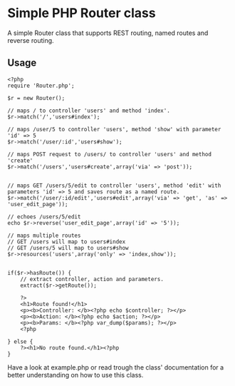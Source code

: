 # Simple PHP Router class

A simple Router class that supports REST routing, named routes and reverse routing. 

## Usage

    <?php
    require 'Router.php';

    $r = new Router();

    // maps / to controller 'users' and method 'index'.
    $r->match('/','users#index');

    // maps /user/5 to controller 'users', method 'show' with parameter 'id' => 5
    $r->match('/user/:id','users#show');

    // maps POST request to /users/ to controller 'users' and method 'create'
    $r->match('/users','users#create',array('via' => 'post'));


    // maps GET /users/5/edit to controller 'users', method 'edit' with parameters 'id' => 5 and saves route as a named route.
    $r->match('/user/:id/edit','users#edit',array('via' => 'get', 'as' => 'user_edit_page'));

    // echoes /users/5/edit
    echo $r->reverse('user_edit_page',array('id' => '5'));

    // maps multiple routes
    // GET /users will map to users#index
    // GET /users/5 will map to users#show
    $r->resources('users',array('only' => 'index,show'));


    if($r->hasRoute()) {
        // extract controller, action and parameters.
        extract($r->getRoute());

        ?>
        <h1>Route found!</h1>
        <p><b>Controller: </b><?php echo $controller; ?></p>
        <p><b>Action: </b><?php echo $action; ?></p>
        <p><b>Params: </b><?php var_dump($params); ?></p>
        <?php

    } else {
        ?><h1>No route found.</h1><?php
    }

Have a look at example.php or read trough the class' documentation for a better understanding on how to use this class.